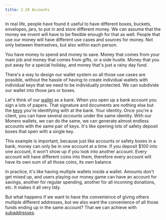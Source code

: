 ```yaml
---
title: 2.29 Accounts
---
```

In real life, people have found it useful to have different boxes, buckets, envelopes, jars, to put in and store different money. We can assume that the money we invent will have to be flexible enough for that as well. People that use our money will have different use cases and sources for money. Not only between themselves, but also within each person. 

You have money to spend and money to save. Money that comes from your main job and money that comes from gifts, or a side hustle. Money that you put away for a special holiday, and money that's just a rainy day fund.

There's a way to design our wallet system so all those use cases are possible, without the hassle of having to create individual wallets with individual keys that we need to be individually protected. We can subdivide our wallet into those jars or boxes.

Let's think of our [wallet](2.14-wallets.md) as a bank. When you open up a bank account you sign a lots of papers. That signature and documents are nothing else but the [keys](2.15-keys.md) you're identifying with at the bank. Your identity. Once you're a client, you can have several *accounts* under the same identity. With our Monero wallets, we can do the same, we can generate almost endless accounts with the same pair of keys. It's like opening lots of safety deposit boxes that open with a single key.

This example is important, because just like accounts or safety boxes in a bank, money can only be in one account at a time. If you deposit $100 into one account, it won't show up if you look into another account. Every account will have different coins into them, therefore every account will have its own sum of all those coins, its own balance.

In practice, it's like having multiple wallets inside a wallet. Amounts don't get mixed up, and users playing our money game can have an account for savings, another for regular spending, another for all incoming donations, etc. It makes it all very tidy.

But what happens if we want to have the convenience of giving others multiple different addresses, but we also want the convenience of all those funds ending up in the same account? That we can achieve with [subaddresses](2.30-subaddresses.md).